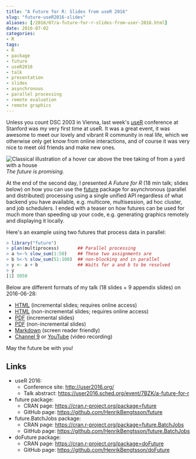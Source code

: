 ```yaml
---
title: "A Future for R: Slides from useR 2016"
slug: "future-useR2016-slides"
aliases: [/2016/07/a-future-for-r-slides-from-user-2016.html]
date: 2016-07-02
categories:
- R
tags:
- R
- package
- future
- useR2016
- talk
- presentation
- slides
- asynchronous
- parallel processing
- remote evaluation
- remote graphics
---
```


 
Unless you count DSC 2003 in Vienna, last week's [useR] conference at Stanford was my very first time at useR.  It was a great event, it was awesome to meet our lovely and vibrant R community in real life, which we otherwise only get know from online interactions, and of course it was very nice to meet old friends and make new ones.

![Classical illustration of a hover car above the tree taking of from a yard with a house](/post/hover_craft_car_photo_picture.jpg)
_The future is promising._


At the end of the second day, I presented _A Future for R_ (18 min talk; slides below) on how you can use the [future] package for asynchronous (parallel and distributed) processing using a single unified API regardless of what backend you have available, e.g. multicore, multisession, ad hoc cluster, and job schedulers.  I ended with a teaser on how futures can be used for much more than speeding up your code, e.g. generating graphics remotely and displaying it locally.

Here's an example using two futures that process data in parallel:
```r
> library("future")
> plan(multiprocess)       ## Parallel processing
> a %<-% slow_sum(1:50)    ## These two assignments are
> b %<-% slow_sum(51:100)  ## non-blocking and in parallel
> y <- a + b               ## Waits for a and b to be resolved
> y
[1] 5050
```

Below are different formats of my talk (18 slides + 9 appendix slides) on 2016-06-28:

* [HTML](http://www.aroma-project.org/share/presentations/BengtssonH_20160628-useR2016/BengtssonH_20160628-A_Future_for_R,useR2016.html) (incremental slides; requires online access)
* [HTML](http://www.aroma-project.org/share/presentations/BengtssonH_20160628-useR2016/BengtssonH_20160628-A_Future_for_R,useR2016,flat.html) (non-incremental slides; requires online access)
* [PDF](http://www.aroma-project.org/share/presentations/BengtssonH_20160628-useR2016/BengtssonH_20160628-A_Future_for_R,useR2016.pdf) (incremental slides)
* [PDF](http://www.aroma-project.org/share/presentations/BengtssonH_20160628-useR2016/BengtssonH_20160628-A_Future_for_R,useR2016,flat.pdf) (non-incremental slides)
* [Markdown](http://www.aroma-project.org/share/presentations/BengtssonH_20160628-useR2016/BengtssonH_20160628-A_Future_for_R,useR2016,pure.md) (screen reader friendly)
* [Channel 9](https://channel9.msdn.com/Events/useR-international-R-User-conference/useR2016/A-Future-for-R) or [YouTube](https://www.youtube.com/watch?v=K8KYi9AFRlk) (video recording)

May the future be with you!



## Links
* useR 2016:
  - Conference site: http://user2016.org/
  - Talk abstract: https://user2016.sched.org/event/7BZK/a-future-for-r
* future package:
  - CRAN page: https://cran.r-project.org/package=future
  - GitHub page: https://github.com/HenrikBengtsson/future
* future.BatchJobs package:
  - CRAN page: https://cran.r-project.org/package=future.BatchJobs
  - GitHub page: https://github.com/HenrikBengtsson/future.BatchJobs
* doFuture package:
  - CRAN page: https://cran.r-project.org/package=doFuture
  - GitHub page: https://github.com/HenrikBengtsson/doFuture

[future]: https://cran.r-project.org/package=future
[useR]: http://user2016.org/

